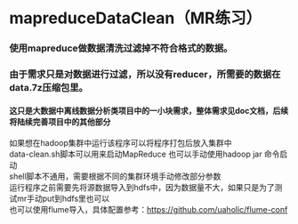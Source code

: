 # mapreduceDataClean（MR练习）
### 使用mapreduce做数据清洗过滤掉不符合格式的数据。
### 由于需求只是对数据进行过滤，所以没有reducer，所需要的数据在data.7z压缩包里。
#### 这只是大数据中离线数据分析类项目中的一小块需求，整体需求见doc文档，后续将陆续完善项目中的其他部分
如果想在hadoop集群中运行该程序可以将程序打包后放入集群中</br>
data-clean.sh脚本可以用来启动MapReduce 也可以手动使用hadoop jar 命令启动</br>
shell脚本不通用，需要根据不同的集群环境手动修改部分参数</br>
运行程序之前需要先将源数据导入到hdfs中，因为数据量不大，如果只是为了测试mr手动put到hdfs里也可以</br>
也可以使用flume导入，具体配置参考：https://github.com/uaholic/flume-conf
